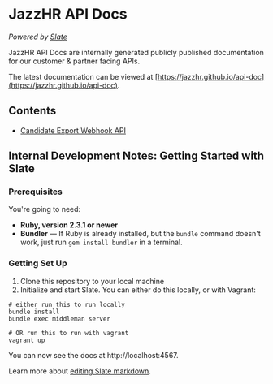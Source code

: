 # JazzHR API Docs
*Powered by [Slate](https://github.com/lord/slate)*

JazzHR API Docs are internally generated publicly published documentation for our customer & partner facing APIs.

The latest documentation can be viewed at [https://jazzhr.github.io/api-doc](https://jazzhr.github.io/api-doc).

## Contents

- [Candidate Export Webhook API](https://jazzhr.github.io/api-doc/#candidate-export-event)

Internal Development Notes: Getting Started with Slate
------------------------------

### Prerequisites

You're going to need:

 - **Ruby, version 2.3.1 or newer**
 - **Bundler** — If Ruby is already installed, but the `bundle` command doesn't work, just run `gem install bundler` in a terminal.

### Getting Set Up

1. Clone this repository to your local machine
2. Initialize and start Slate. You can either do this locally, or with Vagrant:

```shell
# either run this to run locally
bundle install
bundle exec middleman server

# OR run this to run with vagrant
vagrant up
```

You can now see the docs at http://localhost:4567.

Learn more about [editing Slate markdown](https://github.com/lord/slate/wiki/Markdown-Syntax).
